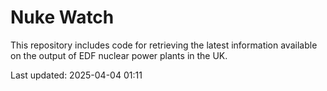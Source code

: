 # Nuke Watch

This repository includes code for retrieving the latest information available on the output of EDF nuclear power plants in the UK.

Last updated: 2025-04-04 01:11